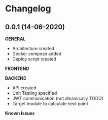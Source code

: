 # Changelog



## 0.0.1 (14-06-2020)

**GENERAL**
* Architecture created
* Docker compose added
* Deploy script created

**FRONTEND**


**BACKEND**
* API created
* Unit Testing specified
* JWT communication (not dinamically TODO)
* Target module to calculate next point


**Known Issues**
